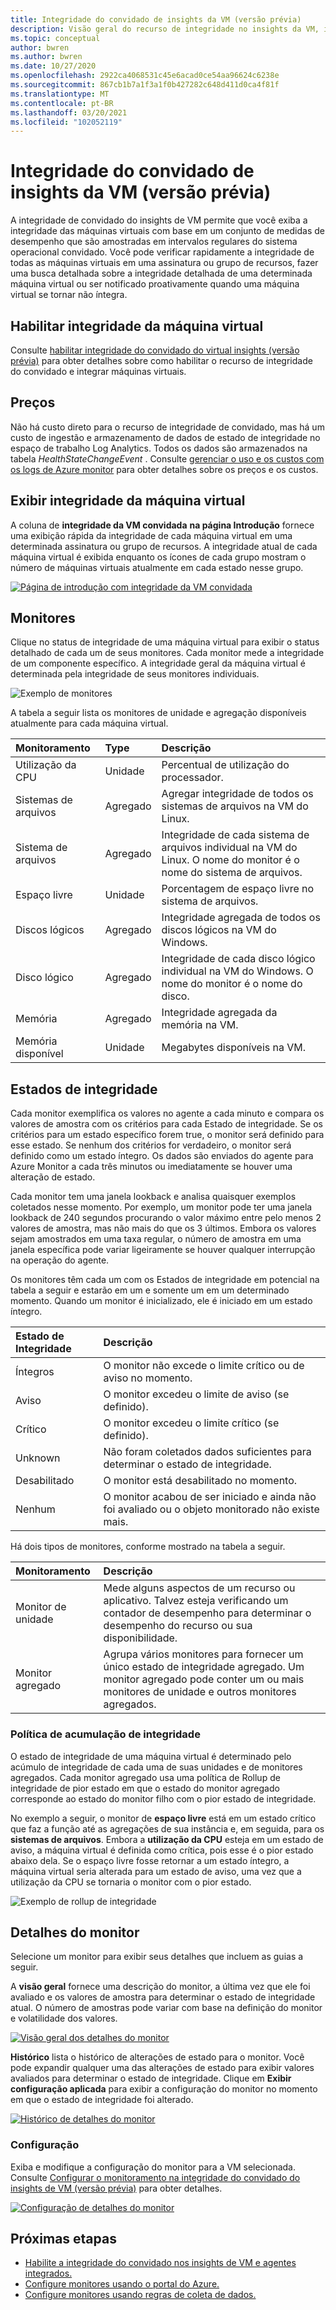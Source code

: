 ```yaml
---
title: Integridade do convidado de insights da VM (versão prévia)
description: Visão geral do recurso de integridade no insights da VM, incluindo como você pode exibir a integridade de suas máquinas virtuais e receber alertas quando uma máquina virtual se tornar não íntegra.
ms.topic: conceptual
author: bwren
ms.author: bwren
ms.date: 10/27/2020
ms.openlocfilehash: 2922ca4068531c45e6acad0ce54aa96624c6238e
ms.sourcegitcommit: 867cb1b7a1f3a1f0b427282c648d411d0ca4f81f
ms.translationtype: MT
ms.contentlocale: pt-BR
ms.lasthandoff: 03/20/2021
ms.locfileid: "102052119"
---
```

# <a name="vm-insights-guest-health-preview"></a>Integridade do convidado de insights da VM (versão prévia)
A integridade de convidado do insights de VM permite que você exiba a integridade das máquinas virtuais com base em um conjunto de medidas de desempenho que são amostradas em intervalos regulares do sistema operacional convidado. Você pode verificar rapidamente a integridade de todas as máquinas virtuais em uma assinatura ou grupo de recursos, fazer uma busca detalhada sobre a integridade detalhada de uma determinada máquina virtual ou ser notificado proativamente quando uma máquina virtual se tornar não íntegra. 

## <a name="enable-virtual-machine-health"></a>Habilitar integridade da máquina virtual
Consulte [habilitar integridade do convidado do virtual insights (versão prévia)](vminsights-health-enable.md) para obter detalhes sobre como habilitar o recurso de integridade do convidado e integrar máquinas virtuais.

## <a name="pricing"></a>Preços
Não há custo direto para o recurso de integridade de convidado, mas há um custo de ingestão e armazenamento de dados de estado de integridade no espaço de trabalho Log Analytics. Todos os dados são armazenados na tabela *HealthStateChangeEvent* . Consulte [gerenciar o uso e os custos com os logs de Azure monitor](../logs/manage-cost-storage.md) para obter detalhes sobre os preços e os custos.

## <a name="view-virtual-machine-health"></a>Exibir integridade da máquina virtual
A coluna de **integridade da VM convidada** **na página Introdução** fornece uma exibição rápida da integridade de cada máquina virtual em uma determinada assinatura ou grupo de recursos. A integridade atual de cada máquina virtual é exibida enquanto os ícones de cada grupo mostram o número de máquinas virtuais atualmente em cada estado nesse grupo.

[![Página de introdução com integridade da VM convidada](media/vminsights-health-overview/get-started-page.png)](media/vminsights-health-overview/get-started-page.png#lightbox)


## <a name="monitors"></a>Monitores
Clique no status de integridade de uma máquina virtual para exibir o status detalhado de cada um de seus monitores. Cada monitor mede a integridade de um componente específico. A integridade geral da máquina virtual é determinada pela integridade de seus monitores individuais. 

![Exemplo de monitores](media/vminsights-health-overview/monitors.png)

A tabela a seguir lista os monitores de unidade e agregação disponíveis atualmente para cada máquina virtual. 

| Monitoramento | Type | Descrição |
|:---|:---|:---|
| Utilização da CPU | Unidade | Percentual de utilização do processador. |
| Sistemas de arquivos | Agregado | Agregar integridade de todos os sistemas de arquivos na VM do Linux. |
| Sistema de arquivos  | Agregado | Integridade de cada sistema de arquivos individual na VM do Linux. O nome do monitor é o nome do sistema de arquivos. |
| Espaço livre | Unidade | Porcentagem de espaço livre no sistema de arquivos. |
| Discos lógicos | Agregado | Integridade agregada de todos os discos lógicos na VM do Windows. |
| Disco lógico  | Agregado | Integridade de cada disco lógico individual na VM do Windows. O nome do monitor é o nome do disco. |
| Memória | Agregado | Integridade agregada da memória na VM. |
| Memória disponível | Unidade | Megabytes disponíveis na VM. |

## <a name="health-states"></a>Estados de integridade
Cada monitor exemplifica os valores no agente a cada minuto e compara os valores de amostra com os critérios para cada Estado de integridade. Se os critérios para um estado específico forem true, o monitor será definido para esse estado. Se nenhum dos critérios for verdadeiro, o monitor será definido como um estado íntegro. Os dados são enviados do agente para Azure Monitor a cada três minutos ou imediatamente se houver uma alteração de estado.

Cada monitor tem uma janela lookback e analisa quaisquer exemplos coletados nesse momento. Por exemplo, um monitor pode ter uma janela lookback de 240 segundos procurando o valor máximo entre pelo menos 2 valores de amostra, mas não mais do que os 3 últimos. Embora os valores sejam amostrados em uma taxa regular, o número de amostra em uma janela específica pode variar ligeiramente se houver qualquer interrupção na operação do agente.

Os monitores têm cada um com os Estados de integridade em potencial na tabela a seguir e estarão em um e somente um em um determinado momento. Quando um monitor é inicializado, ele é iniciado em um estado íntegro.

| Estado de Integridade | Descrição |
|:---|:---|
| Íntegros  | O monitor não excede o limite crítico ou de aviso no momento. |
| Aviso  | O monitor excedeu o limite de aviso (se definido). |
| Crítico | O monitor excedeu o limite crítico (se definido). |
| Unknown  | Não foram coletados dados suficientes para determinar o estado de integridade. |
| Desabilitado | O monitor está desabilitado no momento. |
| Nenhum     | O monitor acabou de ser iniciado e ainda não foi avaliado ou o objeto monitorado não existe mais. |



Há dois tipos de monitores, conforme mostrado na tabela a seguir.

| Monitoramento | Descrição |
|:---|:---|
| Monitor de unidade | Mede alguns aspectos de um recurso ou aplicativo. Talvez esteja verificando um contador de desempenho para determinar o desempenho do recurso ou sua disponibilidade. |
| Monitor agregado | Agrupa vários monitores para fornecer um único estado de integridade agregado. Um monitor agregado pode conter um ou mais monitores de unidade e outros monitores agregados. |


  
### <a name="health-rollup-policy"></a>Política de acumulação de integridade
O estado de integridade de uma máquina virtual é determinado pelo acúmulo de integridade de cada uma de suas unidades e de monitores agregados. Cada monitor agregado usa uma política de Rollup de integridade de pior estado em que o estado do monitor agregado corresponde ao estado do monitor filho com o pior estado de integridade.  

No exemplo a seguir, o monitor de **espaço livre** está em um estado crítico que faz a função até as agregações de sua instância e, em seguida, para os **sistemas de arquivos**. Embora a **utilização da CPU** esteja em um estado de aviso, a máquina virtual é definida como crítica, pois esse é o pior estado abaixo dela. Se o espaço livre fosse retornar a um estado íntegro, a máquina virtual seria alterada para um estado de aviso, uma vez que a utilização da CPU se tornaria o monitor com o pior estado.

![Exemplo de rollup de integridade](media/vminsights-health-overview/health-rollup-example.png)


## <a name="monitor-details"></a>Detalhes do monitor
Selecione um monitor para exibir seus detalhes que incluem as guias a seguir.

A **visão geral** fornece uma descrição do monitor, a última vez que ele foi avaliado e os valores de amostra para determinar o estado de integridade atual. O número de amostras pode variar com base na definição do monitor e volatilidade dos valores.

[![Visão geral dos detalhes do monitor](media/vminsights-health-overview/monitor-details-overview.png)](media/vminsights-health-overview/monitor-details-overview.png#lightbox)

**Histórico** lista o histórico de alterações de estado para o monitor. Você pode expandir qualquer uma das alterações de estado para exibir valores avaliados para determinar o estado de integridade. Clique em **Exibir configuração aplicada** para exibir a configuração do monitor no momento em que o estado de integridade foi alterado.



[![Histórico de detalhes do monitor](media/vminsights-health-overview/monitor-details-history.png)](media/vminsights-health-overview/monitor-details-history.png#lightbox)

### <a name="configuration"></a>Configuração
Exiba e modifique a configuração do monitor para a VM selecionada. Consulte [Configurar o monitoramento na integridade do convidado do insights de VM (versão prévia)](vminsights-health-enable.md) para obter detalhes.

[![Configuração de detalhes do monitor](media/vminsights-health-overview/monitor-details-configuration.png)](media/vminsights-health-overview/monitor-details-configuration.png#lightbox)




## <a name="next-steps"></a>Próximas etapas

- [Habilite a integridade do convidado nos insights de VM e agentes integrados.](vminsights-health-enable.md)
- [Configure monitores usando o portal do Azure.](vminsights-health-configure.md)
- [Configure monitores usando regras de coleta de dados.](vminsights-health-configure-dcr.md)
